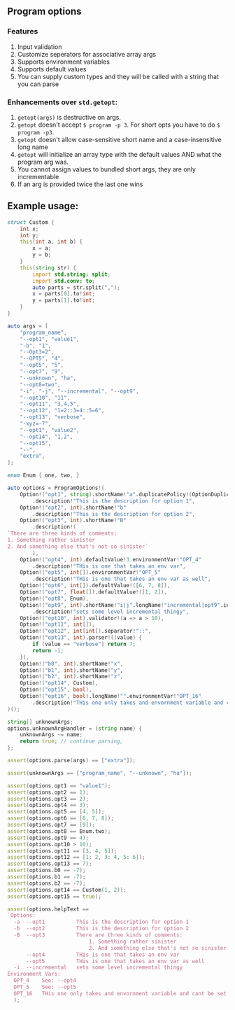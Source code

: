 ## Program options

### Features

1. Input validation
1. Customize seperators for associative array args
1. Supports environment variables
1. Supports default values
1. You can supply custom types and they will be called with a string that you can parse


### Enhancements over `std.getopt`:

1. `getopt(args)` is destructive on args.
1. `getopt` doesn't accept `$ program -p 3`. For short opts you have to do `$ program -p3`.
1. `getopt` doesn't allow case-sensitive short name and a case-insensitive long name
1. `getopt` will initialize an array type with the default values AND what the program arg was.
1. You cannot assign values to bundled short args, they are only incrementable
1. If an arg is provided twice the last one wins

## Example usage:

```d
struct Custom {
    int x;
    int y;
    this(int a, int b) {
        x = a;
        y = b;
    }
    this(string str) {
        import std.string: split;
        import std.conv: to;
        auto parts = str.split(",");
        x = parts[0].to!int;
        y = parts[1].to!int;
    }
}

auto args = [
    "program_name",
    "--opt1", "value1",
    "-b", "1",
    "--Opt3=2",
    "--OPT5", "4",
    "--opt5", "5",
    "--opt7", "9",
    "--unknown", "ha",
    "--opt8=two",
    "-i", "-j", "--incremental", "--opt9",
    "--opt10", "11",
    "--opt11", "3,4,5",
    "--opt12", "1=2::3=4::5=6",
    "--opt13", "verbose",
    "-xyz=-7",
    "--opt1", "value2",
    "--opt14", "1,2",
    "--opt15",
    "--",
    "extra",
];

enum Enum { one, two, }

auto options = ProgramOptions!(
    Option!("opt1", string).shortName!"a".duplicatePolicy!(OptionDuplicatePolicy.firstOneWins)
        .description!"This is the description for option 1",
    Option!("opt2", int).shortName!"b"
        .description!"This is the description for option 2",
    Option!("opt3", int).shortName!"B"
        .description!(
`There are three kinds of comments:
1. Something rather sinister
2. And something else that's not so sinister`
        ),
    Option!("opt4", int).defaultValue!3.environmentVar!"OPT_4"
        .description!"THis is one that takes an env var",
    Option!("opt5", int[]).environmentVar!"OPT_5"
        .description!"THis is one that takes an env var as well",
    Option!("opt6", int[]).defaultValue!([6, 7, 8]),
    Option!("opt7", float[]).defaultValue!([1, 2]),
    Option!("opt8", Enum),
    Option!("opt9", int).shortName!"i|j".longName!"incremental|opt9".incremental!true
        .description!"sets some level incremental thingy",
    Option!("opt10", int).validator!(a => a > 10),
    Option!("opt11", int[]),
    Option!("opt12", int[int]).separator!"::",
    Option!("opt13", int).parser!((value) {
        if (value == "verbose") return 7;
        return -1;
    }),
    Option!("b0", int).shortName!"x",
    Option!("b1", int).shortName!"y",
    Option!("b2", int).shortName!"z",
    Option!("opt14", Custom),
    Option!("opt15", bool),
    Option!("opt16", bool).longName!"".environmentVar!"OPT_16"
        .description!"THis one only takes and envornment variable and cant be set with any flags",
)();

string[] unknownArgs;
options.unknownArgHandler = (string name) {
    unknownArgs ~= name;
    return true; // continue parsing,
};

assert(options.parse(args) == ["extra"]);

assert(unknownArgs == ["program_name", "--unknown", "ha"]);

assert(options.opt1 == "value1");
assert(options.opt2 == 1);
assert(options.opt3 == 2);
assert(options.opt4 == 3);
assert(options.opt5 == [4, 5]);
assert(options.opt6 == [6, 7, 8]);
assert(options.opt7 == [9]);
assert(options.opt8 == Enum.two);
assert(options.opt9 == 4);
assert(options.opt10 > 10);
assert(options.opt11 == [3, 4, 5]);
assert(options.opt12 == [1: 2, 3: 4, 5: 6]);
assert(options.opt13 == 7);
assert(options.b0 == -7);
assert(options.b1 == -7);
assert(options.b2 == -7);
assert(options.opt14 == Custom(1, 2));
assert(options.opt15 == true);

assert(options.helpText ==
`Options:
  -a  --opt1          This is the description for option 1
  -b  --opt2          This is the description for option 2
  -B  --opt3          There are three kinds of comments:
                          1. Something rather sinister
                          2. And something else that's not so sinister
      --opt4          THis is one that takes an env var
      --opt5          THis is one that takes an env var as well
  -i  --incremental   sets some level incremental thingy
Environment Vars:
  OPT_4    See: --opt4
  OPT_5    See: --opt5
  OPT_16   THis one only takes and envornment variable and cant be set with any flags`
  );
```